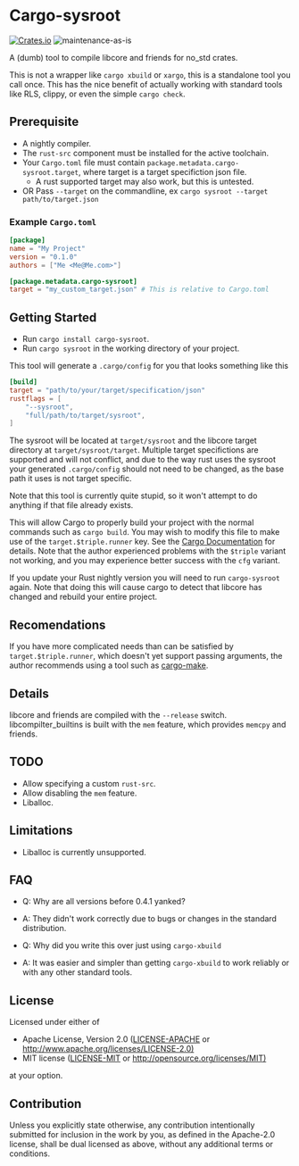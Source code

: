# Cargo-sysroot

[![Crates.io](https://img.shields.io/crates/v/cargo-sysroot.svg)](https://crates.io/crates/cargo-sysroot)
![maintenance-as-is](https://img.shields.io/badge/maintenance-as--is-yellow.svg)

A (dumb) tool to compile libcore and friends for no_std crates.

This is not a wrapper like `cargo xbuild` or `xargo`, this is a standalone tool you call once.
This has the nice benefit of actually working with standard tools like RLS, clippy,
or even the simple `cargo check`.

## Prerequisite

* A nightly compiler.
* The `rust-src` component must be installed for the active toolchain.
* Your `Cargo.toml` file must contain `package.metadata.cargo-sysroot.target`, where target is a target specifiction json file.
    * A rust supported target may also work, but this is untested.
* OR Pass `--target` on the commandline, ex `cargo sysroot --target path/to/target.json`

### Example `Cargo.toml`

```toml
[package]
name = "My Project"
version = "0.1.0"
authors = ["Me <Me@Me.com>"]

[package.metadata.cargo-sysroot]
target = "my_custom_target.json" # This is relative to Cargo.toml
```

## Getting Started

* Run `cargo install cargo-sysroot`.
* Run `cargo sysroot` in the working directory of your project.

This tool will generate a `.cargo/config` for you that looks something like this

```toml
[build]
target = "path/to/your/target/specification/json"
rustflags = [
    "--sysroot",
    "full/path/to/target/sysroot",
]
```

The sysroot will be located at `target/sysroot` and the libcore target directory at `target/sysroot/target`.
Multiple target specifictions are supported and will not conflict, and due to the way rust uses the sysroot your generated `.cargo/config`
should not need to be changed, as the base path it uses is not target specific.

Note that this tool is currently quite stupid, so it won't attempt to do anything if that file already exists.

This will allow Cargo to properly build your project with the normal commands such as `cargo build`.
You may wish to modify this file to make use of the `target.$triple.runner` key. See the [Cargo Documentation](https://doc.rust-lang.org/cargo/reference/config.html#configuration-keys) for details.
Note that the author experienced problems with the `$triple` variant not working, and you may experience better success with the `cfg` variant.

If you update your Rust nightly version you will need to run `cargo-sysroot` again.
Note that doing this will cause cargo to detect that libcore has changed and rebuild your entire project.

## Recomendations

If you have more complicated needs than can be satisfied by `target.$triple.runner`, which doesn't yet support passing arguments, the author recommends using a tool such as [cargo-make](https://crates.io/crates/cargo-make).

## Details

libcore and friends are compiled with the `--release` switch.
libcompilter_builtins is built with the `mem` feature, which provides `memcpy` and friends.

## TODO

* Allow specifying a custom `rust-src`.
* Allow disabling the `mem` feature.
* Liballoc.

## Limitations

* Liballoc is currently unsupported.

## FAQ

* Q: Why are all versions before 0.4.1 yanked?
* A: They didn't work correctly due to bugs or changes in the standard distribution.

* Q: Why did you write this over just using `cargo-xbuild`
* A: It was easier and simpler than getting `cargo-xbuild` to work reliably or with any other standard tools.

## License

Licensed under either of

* Apache License, Version 2.0
   ([LICENSE-APACHE](LICENSE-APACHE) or <http://www.apache.org/licenses/LICENSE-2.0)>
* MIT license
   ([LICENSE-MIT](LICENSE-MIT) or <http://opensource.org/licenses/MIT)>

at your option.

## Contribution

Unless you explicitly state otherwise, any contribution intentionally submitted
for inclusion in the work by you, as defined in the Apache-2.0 license, shall be
dual licensed as above, without any additional terms or conditions.
